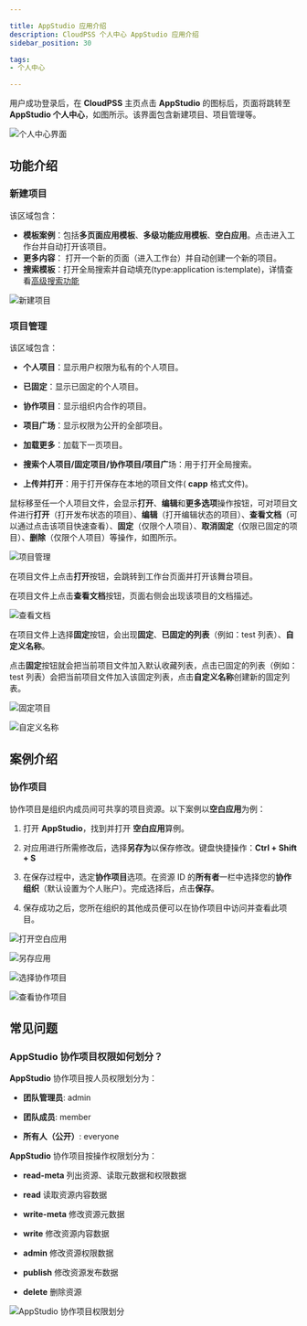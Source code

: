 ```yaml
---

title: AppStudio 应用介绍
description: CloudPSS 个人中心 AppStudio 应用介绍
sidebar_position: 30

tags: 
- 个人中心

---
```


用户成功登录后，在 **CloudPSS** 主页点击 **AppStudio** 的图标后，页面将跳转至 **AppStudio 个人中心**，如图所示。该界面包含新建项目、项目管理等。

![个人中心界面](./个人中心界面.png "个人中心界面")

## 功能介绍

### 新建项目

该区域包含： 

+ **模板案例**：包括**多页面应用模板**、**多级功能应用模板**、**空白应用**。点击进入工作台并自动打开该项目。
+ **更多内容**： 打开一个新的页面（进入工作台）并自动创建一个新的项目。
+ **搜索模板**：打开全局搜索并自动填充(type:application is:template)，详情查看[高级搜索功能](../../others/advanced-search/index.md "高级搜索功能")

![新建项目](./新建项目.png "新建项目")


### 项目管理

该区域包含：

+ **个人项目**：显示用户权限为私有的个人项目。

+ **已固定**：显示已固定的个人项目。
  
+ **协作项目**：显示组织内合作的项目。

+ **项目广场**：显示权限为公开的全部项目。

+ **加载更多**：加载下一页项目。
  
+ **搜索个人项目/固定项目/协作项目/项目广**场：用于打开全局搜索。

+ **上传并打开**：用于打开保存在本地的项目文件( **capp** 格式文件)。 


鼠标移至任一个人项目文件，会显示**打开**、**编辑**和**更多选项**操作按钮，可对项目文件进行**打开**（打开发布状态的项目）、**编辑**（打开编辑状态的项目）、**查看文档**（可以通过点击该项目快速查看）、**固定**（仅限个人项目）、**取消固定**（仅限已固定的项目）、**删除**（仅限个人项目）等操作，如图所示。

![项目管理](./项目管理.png "项目管理")

在项目文件上点击**打开**按钮，会跳转到工作台页面并打开该舞台项目。

在项目文件上点击**查看文档**按钮，页面右侧会出现该项目的文档描述。

![查看文档](./查看文档.png "查看文档")

在项目文件上选择**固定**按钮，会出现**固定**、**已固定的列表**（例如：test 列表）、**自定义名称**。

点击**固定**按钮就会把当前项目文件加入默认收藏列表，点击已固定的列表（例如：test 列表）会把当前项目文件加入该固定列表，点击**自定义名称**创建新的固定列表。

![固定项目](./固定项目.png "固定项目")

![自定义名称](./自定义名称.png "自定义名称")

## 案例介绍

### 协作项目

协作项目是组织内成员间可共享的项目资源。以下案例以**空白应用**为例：

1. 打开 **AppStudio**，找到并打开 **空白应用**算例。

2. 对应用进行所需修改后，选择**另存为**以保存修改。键盘快捷操作：**Ctrl + Shift + S**

3. 在保存过程中，选定**协作项目**选项。在资源 ID 的**所有者**一栏中选择您的**协作组织**（默认设置为个人账户）。完成选择后，点击**保存**。

4. 保存成功之后，您所在组织的其他成员便可以在协作项目中访问并查看此项目。

![打开空白应用](image.png "打开空白应用")

![另存应用](image-1.png "另存应用") 

![选择协作项目](image-2.png "选择协作项目")

![查看协作项目](image-3.png "查看协作项目")

## 常见问题

### **AppStudio** 协作项目权限如何划分？

**AppStudio** 协作项目按人员权限划分为：

- **团队管理员**: admin

- **团队成员**: member

- **所有人（公开）**: everyone

**AppStudio** 协作项目按操作权限划分为：

+ **read-meta** 列出资源、读取元数据和权限数据

+ **read** 读取资源内容数据
  
+ **write-meta** 修改资源元数据
  
+ **write** 修改资源内容数据
  
+ **admin** 修改资源权限数据
  
+ **publish** 修改资源发布数据
  
+ **delete** 删除资源

![AppStudio 协作项目权限划分](image-4.png "AppStudio 协作项目权限划分")




